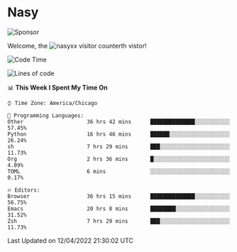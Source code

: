# Nasy

<!--
<p align="center">
<img height="200" src="https://github-readme-stats.vercel.app/api?username=nasyxx&count_private=true&show_icons=true&theme=dracula&include_all_commits=true"/>
<img height="200" src="https://github-readme-stats.vercel.app/api/top-langs/?username=nasyxx&theme=dracula&hide=html,jupyter+notebook&count_private=true&show_icons=true"/>
</p>

  
----------------
-->

![Sponsor](https://img.shields.io/static/v1.svg?label=Sponsor&message=%E2%9D%A4&logo=GitHub&style=flat&color=pink)
 
Welcome, the ![nasyxx visitor counter](https://count.getloli.com/get/@nasyxx?theme=rule34)th vistor!
 
<!--START_SECTION:waka-->
![Code Time](http://img.shields.io/badge/Code%20Time-2%2C224%20hrs%2039%20mins-blue)

![Lines of code](https://img.shields.io/badge/From%20Hello%20World%20I%27ve%20Written-5%20Million%20lines%20of%20code-blue)

📊 **This Week I Spent My Time On** 

```text
⌚︎ Time Zone: America/Chicago

💬 Programming Languages: 
Other                    36 hrs 42 mins      ██████████████░░░░░░░░░░░   57.45% 
Python                   16 hrs 46 mins      ██████░░░░░░░░░░░░░░░░░░░   26.24% 
sh                       7 hrs 29 mins       ███░░░░░░░░░░░░░░░░░░░░░░   11.73% 
Org                      2 hrs 36 mins       █░░░░░░░░░░░░░░░░░░░░░░░░   4.09% 
TOML                     6 mins              ░░░░░░░░░░░░░░░░░░░░░░░░░   0.17%

🔥 Editors: 
Browser                  36 hrs 15 mins      ██████████████░░░░░░░░░░░   56.75% 
Emacs                    20 hrs 8 mins       ████████░░░░░░░░░░░░░░░░░   31.52% 
Zsh                      7 hrs 29 mins       ███░░░░░░░░░░░░░░░░░░░░░░   11.73%

```


 Last Updated on 12/04/2022 21:30:02 UTC
<!--END_SECTION:waka-->

<!-- ![visitors](https://visitor-badge.laobi.icu/badge?page_id=nasyxx.nasyxx) -->
